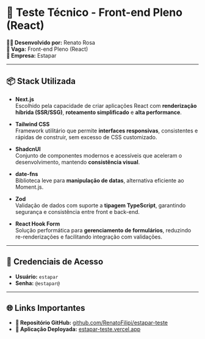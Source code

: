 # 🚀 Teste Técnico - Front-end Pleno (React)

**👨‍💻 Desenvolvido por:** Renato Rosa  
**🎯 Vaga:** Front-end Pleno (React)  
**🏢 Empresa:** Estapar

---

## 📦 Stack Utilizada

- **Next.js**  
  Escolhido pela capacidade de criar aplicações React com **renderização híbrida (SSR/SSG)**, **roteamento simplificado** e **alta performance**.

- **Tailwind CSS**  
  Framework utilitário que permite **interfaces responsivas**, consistentes e rápidas de construir, sem excesso de CSS customizado.

- **ShadcnUI**  
  Conjunto de componentes modernos e acessíveis que aceleram o desenvolvimento, mantendo **consistência visual**.

- **date-fns**  
  Biblioteca leve para **manipulação de datas**, alternativa eficiente ao Moment.js.

- **Zod**  
  Validação de dados com suporte a **tipagem TypeScript**, garantindo segurança e consistência entre front e back-end.

- **React Hook Form**  
  Solução performática para **gerenciamento de formulários**, reduzindo re-renderizações e facilitando integração com validações.

---

## 🔑 Credenciais de Acesso

- **Usuário:** `estapar`
- **Senha:** `@estapar@`

---

## 🌐 Links Importantes

- **📂 Repositório GitHub:** [github.com/RenatoFilipi/estapar-teste](https://github.com/RenatoFilipi/estapar-teste)
- **🚀 Aplicação Deployada:** [estapar-teste.vercel.app](https://estapar-teste.vercel.app/)
